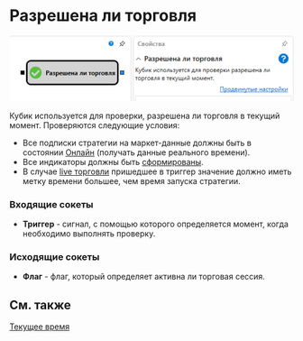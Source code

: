 # Разрешена ли торговля

![Designer TradeAllowedDiagramElement 00](../../../../../../images/designer_tradealloweddiagramelement_00.png)

Кубик используется для проверки, разрешена ли торговля в текущий момент. Проверяются следующие условия:

- Все подписки стратегии на маркет-данные должны быть в состоянии [Онлайн](../../../../../api/market_data/subscriptions.md) (получать данные реального времени).
- Все индикаторы должны быть [сформированы](../../../../../api/indicators.md).
- В случае [live торговли](../../../../live_execution/getting_started.md) пришедшее в триггер значение должно иметь метку времени большее, чем время запуска стратегии.

### Входящие сокеты


- **Триггер** \- сигнал, с помощью которого определяется момент, когда необходимо выполнять проверку.

### Исходящие сокеты


- **Флаг** \- флаг, который определяет активна ли торговая сессия.

## См. также

[Текущее время](current_time.md)
